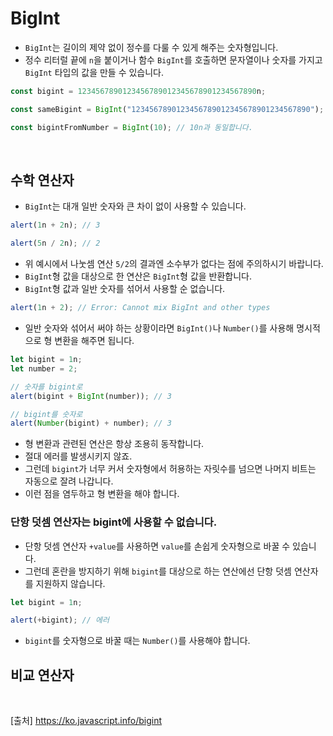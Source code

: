 # BigInt

- `BigInt`는 길이의 제약 없이 정수를 다룰 수 있게 해주는 숫자형입니다.
- 정수 리터럴 끝에 `n`을 붙이거나 함수 `BigInt`를 호출하면 문자열이나 숫자를 가지고 `BigInt` 타입의 값을 만들 수 있습니다.

```js
const bigint = 1234567890123456789012345678901234567890n;

const sameBigint = BigInt("1234567890123456789012345678901234567890");

const bigintFromNumber = BigInt(10); // 10n과 동일합니다.
```

<br>

## 수학 연산자

- `BigInt`는 대개 일반 숫자와 큰 차이 없이 사용할 수 있습니다.

```js
alert(1n + 2n); // 3

alert(5n / 2n); // 2
```

- 위 예시에서 나눗셈 연산 `5/2`의 결과엔 소수부가 없다는 점에 주의하시기 바랍니다.
- `BigInt`형 값을 대상으로 한 연산은 `BigInt`형 값을 반환합니다.
- `BigInt`형 값과 일반 숫자를 섞어서 사용할 순 없습니다.

```js
alert(1n + 2); // Error: Cannot mix BigInt and other types
```

- 일반 숫자와 섞어서 써야 하는 상황이라면 `BigInt()`나 `Number()`를 사용해 명시적으로 형 변환을 해주면 됩니다.

```js
let bigint = 1n;
let number = 2;

// 숫자를 bigint로
alert(bigint + BigInt(number)); // 3

// bigint를 숫자로
alert(Number(bigint) + number); // 3
```

- 형 변환과 관련된 연산은 항상 조용히 동작합니다.
- 절대 에러를 발생시키지 않죠.
- 그런데 `bigint`가 너무 커서 숫자형에서 허용하는 자릿수를 넘으면 나머지 비트는 자동으로 잘려 나갑니다.
- 이런 점을 염두하고 형 변환을 해야 합니다.

### 단항 덧셈 연산자는 bigint에 사용할 수 없습니다.

- 단항 덧셈 연산자 `+value`를 사용하면 `value`를 손쉽게 숫자형으로 바꿀 수 있습니다.
- 그런데 혼란을 방지하기 위해 `bigint`를 대상으로 하는 연산에선 단항 덧셈 연산자를 지원하지 않습니다.

```js
let bigint = 1n;

alert(+bigint); // 에러
```

- `bigint`를 숫자형으로 바꿀 때는 `Number()`를 사용해야 합니다.

## 비교 연산자

<br>

[출처]
https://ko.javascript.info/bigint
